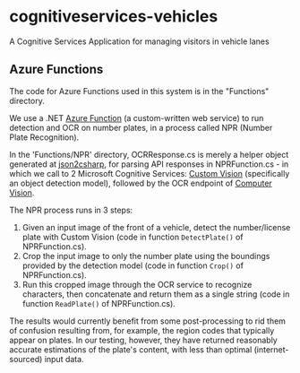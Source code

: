 # cognitiveservices-vehicles
A Cognitive Services Application for managing visitors in vehicle lanes

## Azure Functions

The code for Azure Functions used in this system is in the "Functions" directory.

We use a .NET [Azure Function](https://azure.microsoft.com/en-gb/services/functions/?&OCID=AID719823_SEM_0DwINtxM&dclid=CMCWgYfO4twCFUtj0wodcTkJSQ) (a custom-written web service) to run detection and OCR on number plates, in a process called NPR (Number Plate Recognition).

In the 'Functions/NPR' directory, OCRResponse.cs is merely a helper object generated at [json2csharp](http://json2csharp.com/), for parsing API responses in NPRFunction.cs - in which we call to 2 Microsoft Cognitive Services: [Custom Vision](https://customvision.ai) (specifically an object detection model), followed by the OCR endpoint of [Computer Vision](https://azure.microsoft.com/en-gb/services/cognitive-services/computer-vision/).

The NPR process runs in 3 steps:

1. Given an input image of the front of a vehicle, detect the number/license plate with Custom Vision (code in function `DetectPlate()` of NPRFunction.cs).
2. Crop the input image to only the number plate using the boundings provided by the detection model (code in function `Crop()` of NPRFunction.cs).
3. Run this cropped image through the OCR service to recognize characters, then concatenate and return them as a single string (code in function `ReadPlate()` of NPRFunction.cs).

The results would currently benefit from some post-processing to rid them of confusion resulting from, for example, the region codes that typically appear on  plates. In our testing, however, they have returned reasonably accurate estimations of the plate's content, with less than optimal (internet-sourced) input data.